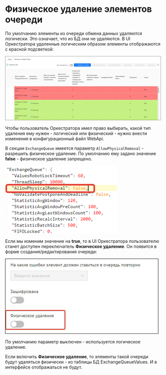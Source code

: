 # Физическое удаление элементов очереди

По умолчанию элементы из очереди обмена данных удаляются логически. Это означает, что из БД они не удаляются. В UI Оркестратора удаленные логическим образом элементы отображаются с красной подсветкой:

![](<../../../.gitbook/assets/deleted-elements.png>)

Чтобы пользователь Оркестратора имел право выбирать, какой тип удаления ему нужен - логический или физический - нужно внести изменения в конфигурационный файл WebApi.

В секции `ExchangeQueue` имеется параметр `AllowPhysicalRemoval` - разрешить физическое удаление. По умолчанию ему задано значение **false** - физическое удаление запрещено.

![](<../../../.gitbook/assets/AllowPhysicalRemoval.png>)

Если мы изменим значение на **true**, то в UI Оркестратора пользователю станет доступен переключатель **Физическое удаление**. Он появится в форме создания/редактирования очереди:

![](<../../../.gitbook/assets/physical-deleted-1.png>)

По умолчанию параметр выключен - используется логическое удаление. 

Если включить **Физическое удаление**, то элементы такой очереди будут удаляться физически - из таблицы БД ExchangeQueueValues. И в интерфейсе отображаться не будут. 
